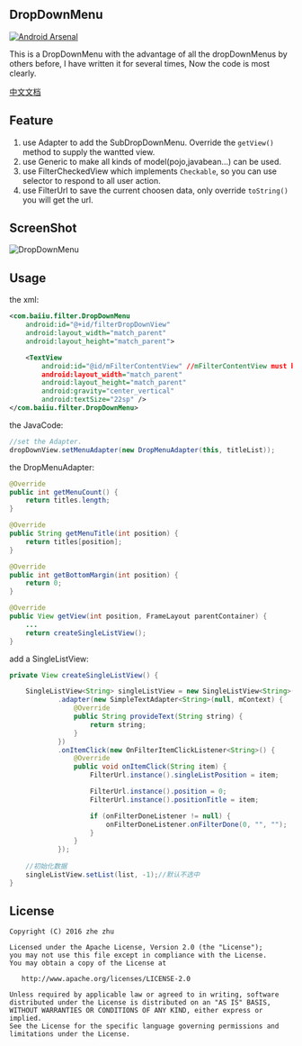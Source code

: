## DropDownMenu
[![Android Arsenal](https://img.shields.io/badge/Android%20Arsenal-DropDownMenu-green.svg?style=true)](https://android-arsenal.com/details/1/3803)


This is a DropDownMenu with the advantage of all the dropDownMenus by others before,
I have written it for several times, Now the code is most clearly.

[中文文档](README-cn.md)

## Feature
1. use Adapter to add the SubDropDownMenu. Override the `getView()` method to supply the wantted view.
2. use Generic to make all kinds of model(pojo,javabean...) can be used.
3. use FilterCheckedView which implements `Checkable`, so you can use selector to respond to all user action.
4. use FilterUrl to save the current choosen data, only override `toString()` you will get the url.

## ScreenShot
![DropDownMenu](images/dropDownMenu.gif "Gif Example")

## Usage 
the xml: 
```xml
<com.baiiu.filter.DropDownMenu
    android:id="@+id/filterDropDownView"
    android:layout_width="match_parent"
    android:layout_height="match_parent">

    <TextView
        android:id="@id/mFilterContentView" //mFilterContentView must be add into the view.the view can be a RecyclerView or others.
        android:layout_width="match_parent"
        android:layout_height="match_parent"
        android:gravity="center_vertical"
        android:textSize="22sp" />
</com.baiiu.filter.DropDownMenu> 
```

the JavaCode:
```java
//set the Adapter.
dropDownView.setMenuAdapter(new DropMenuAdapter(this, titleList));
```

the DropMenuAdapter:
```java
@Override
public int getMenuCount() {
    return titles.length;
}

@Override
public String getMenuTitle(int position) {
    return titles[position];
}

@Override
public int getBottomMargin(int position) {
    return 0;
}

@Override
public View getView(int position, FrameLayout parentContainer) {
    ...
    return createSingleListView();
}
```

add a SingleListView:
```java
private View createSingleListView() {

    SingleListView<String> singleListView = new SingleListView<String>(mContext)
            .adapter(new SimpleTextAdapter<String>(null, mContext) {
                @Override
                public String provideText(String string) {
                    return string;
                }
            })
            .onItemClick(new OnFilterItemClickListener<String>() {
                @Override
                public void onItemClick(String item) {
                    FilterUrl.instance().singleListPosition = item;

                    FilterUrl.instance().position = 0;
                    FilterUrl.instance().positionTitle = item;

                    if (onFilterDoneListener != null) {
                        onFilterDoneListener.onFilterDone(0, "", "");
                    }
                }
            });
            
    //初始化数据
    singleListView.setList(list, -1);//默认不选中
}
```


## License
    Copyright (C) 2016 zhe zhu

    Licensed under the Apache License, Version 2.0 (the "License");
    you may not use this file except in compliance with the License.
    You may obtain a copy of the License at

       http://www.apache.org/licenses/LICENSE-2.0

    Unless required by applicable law or agreed to in writing, software
    distributed under the License is distributed on an "AS IS" BASIS,
    WITHOUT WARRANTIES OR CONDITIONS OF ANY KIND, either express or implied.
    See the License for the specific language governing permissions and
    limitations under the License.


